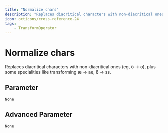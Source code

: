 ```yaml
---
title: "Normalize chars"
description: "Replaces diacritical characters with non-diacritical ones (eg, ö -> o), plus some specialities like transforming æ -> ae, ß -> ss."
icon: octicons/cross-reference-24
tags: 
    - TransformOperator
---
```

# Normalize chars
<!-- This file was generated - DO NOT CHANGE IT MANUALLY -->



Replaces diacritical characters with non-diacritical ones (eg, ö -> o), plus some specialities like transforming æ -> ae, ß -> ss.


## Parameter

`None`

## Advanced Parameter

`None`